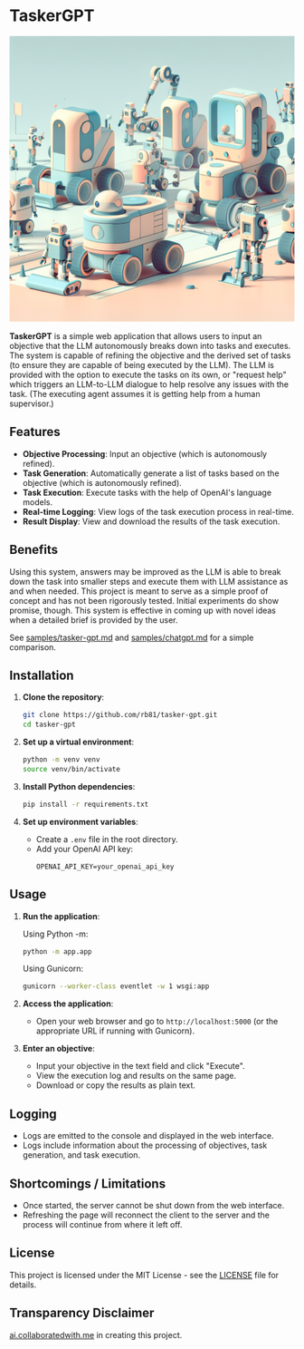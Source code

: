 # TaskerGPT

![TaskerGPT](/header.png)

**TaskerGPT** is a simple web application that allows users to input an objective that the LLM autonomously breaks down into tasks and executes. The system is capable of refining the objective and the derived set of tasks (to ensure they are capable of being executed by the LLM). The LLM is provided with the option to execute the tasks on its own, or "request help" which triggers an LLM-to-LLM dialogue to help resolve any issues with the task. (The executing agent assumes it is getting help from a human supervisor.)

## Features

- **Objective Processing**: Input an objective (which is autonomously refined).
- **Task Generation**: Automatically generate a list of tasks based on the objective (which is autonomously refined).
- **Task Execution**: Execute tasks with the help of OpenAI's language models.
- **Real-time Logging**: View logs of the task execution process in real-time.
- **Result Display**: View and download the results of the task execution.

## Benefits

Using this system, answers may be improved as the LLM is able to break down the task into smaller steps and execute them with LLM assistance as and when needed. This project is meant to serve as a simple proof of concept and has not been rigorously tested. Initial experiments do show promise, though. This system is effective in coming up with novel ideas when a detailed brief is provided by the user.

See [samples/tasker-gpt.md](samples/tasker-gpt.md) and [samples/chatgpt.md](samples/chat-gpt.md) for a simple comparison.

## Installation

1. **Clone the repository**:
   ```bash
   git clone https://github.com/rb81/tasker-gpt.git
   cd tasker-gpt
   ```

2. **Set up a virtual environment**:
   ```bash
   python -m venv venv
   source venv/bin/activate
   ```

3. **Install Python dependencies**:
   ```bash
   pip install -r requirements.txt
   ```

4. **Set up environment variables**:
   - Create a `.env` file in the root directory.
   - Add your OpenAI API key:
     ```
     OPENAI_API_KEY=your_openai_api_key
     ```

## Usage

1. **Run the application**:
   
   Using Python -m:

   ```bash
   python -m app.app
   ```

   Using Gunicorn:

   ```bash
   gunicorn --worker-class eventlet -w 1 wsgi:app
   ```

2. **Access the application**:
   - Open your web browser and go to `http://localhost:5000` (or the appropriate URL if running with Gunicorn).

3. **Enter an objective**:
   - Input your objective in the text field and click "Execute".
   - View the execution log and results on the same page.
   - Download or copy the results as plain text.

## Logging

- Logs are emitted to the console and displayed in the web interface.
- Logs include information about the processing of objectives, task generation, and task execution.

## Shortcomings / Limitations

- Once started, the server cannot be shut down from the web interface.
- Refreshing the page will reconnect the client to the server and the process will continue from where it left off.

## License

This project is licensed under the MIT License - see the [LICENSE](LICENSE) file for details.

## Transparency Disclaimer

[ai.collaboratedwith.me](ai.collaboratedwith.me) in creating this project.